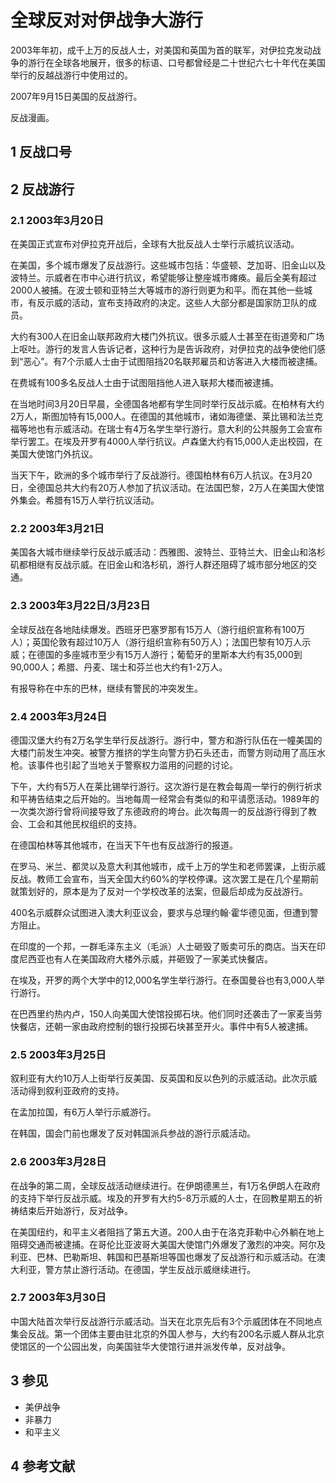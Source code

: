 # 全球反对对伊战争大游行



2003年年初，成千上万的反战人士，对美国和英国为首的联军，对伊拉克发动战争的游行在全球各地展开，很多的标语、口号都曾经是二十世纪六七十年代在美国举行的反越战游行中使用过的。

2007年9月15日美国的反战游行。

反战漫画。



## 1 反战口号



## 2 反战游行



### 2.1 2003年3月20日

在美国正式宣布对伊拉克开战后，全球有大批反战人士举行示威抗议活动。

在美国，多个城市爆发了反战游行。这些城市包括：华盛顿、芝加哥、旧金山以及波特兰。示威者在市中心进行抗议，希望能够让整座城市瘫痪。最后全美有超过2000人被捕。在波士顿和亚特兰大等城市的游行则更为和平。而在其他一些城市，有反示威的活动，宣布支持政府的决定。这些人大部分都是国家防卫队的成员。

大约有300人在旧金山联邦政府大楼门外抗议。很多示威人士甚至在街道旁和广场上呕吐。游行的发言人告诉记者，这种行为是告诉政府，对伊拉克的战争使他们感到“恶心”。有7个示威人士由于试图阻挡20名联邦雇员和访客进入大楼而被逮捕。

在费城有100多名反战人士由于试图阻挡他人进入联邦大楼而被逮捕。

在当地时间3月20日早晨，全德国各地都有学生同时举行反战示威。在柏林有大约2万人，斯图加特有15,000人。在德国的其他城市，诸如海德堡、莱比锡和法兰克福等地也有示威活动。在瑞士有4万名学生举行游行。意大利的公共服务工会宣布举行罢工。在埃及开罗有4000人举行抗议。卢森堡大约有15,000人走出校园，在美国大使馆门外抗议。

当天下午，欧洲的多个城市举行了反战游行。德国柏林有6万人抗议。在3月20日，全德国总共大约有20万人参加了抗议活动。在法国巴黎，2万人在美国大使馆外集会。希腊有15万人举行抗议活动。



### 2.2 2003年3月21日

美国各大城市继续举行反战示威活动：西雅图、波特兰、亚特兰大、旧金山和洛杉矶都相继有反战示威。在旧金山和洛杉矶，游行人群还阻碍了城市部分地区的交通。



### 2.3 2003年3月22日/3月23日

全球反战在各地陆续爆发。西班牙巴塞罗那有15万人（游行组织宣称有100万人）；英国伦敦有超过10万人（游行组织宣称有50万人）；法国巴黎有10万人示威；在德国的多座城市至少有15万人游行；葡萄牙的里斯本大约有35,000到90,000人；希腊、丹麦、瑞士和芬兰也大约有1-2万人。

有报导称在中东的巴林，继续有警民的冲突发生。



### 2.4 2003年3月24日

德国汉堡大约有2万名学生举行反战游行。游行中，警方和游行队伍在一幢美国的大楼门前发生冲突。被警方推挤的学生向警方扔石头还击，而警方则动用了高压水枪。该事件也引起了当地关于警察权力滥用的问题的讨论。

下午，大约有5万人在莱比锡举行游行。这次游行是在教会每周一举行的例行祈求和平祷告结束之后开始的。当地每周一经常会有类似的和平请愿活动。1989年的一次类次游行曾将间接导致了东德政府的垮台。此次每周一的反战游行得到了教会、工会和其他民权组织的支持。

在德国柏林等其他城市，在当天下午也有反战游行的报道。

在罗马、米兰、都灵以及意大利其他城市，成千上万的学生和老师罢课，上街示威反战。教师工会宣布，当天全国大约60%的学校停课。这次罢工是在几个星期前就策划好的，原本是为了反对一个学校改革的法案，但最后却成为反战游行。

400名示威群众试图进入澳大利亚议会，要求与总理约翰·霍华德见面，但遭到警方阻止。

在印度的一个邦，一群毛泽东主义（毛派）人士砸毁了贩卖可乐的商店。当天在印度尼西亚也有人在美国政府大楼外示威，并砸毁了一家美式快餐店。

在埃及，开罗的两个大学中的12,000名学生举行游行。在泰国曼谷也有3,000人举行游行。

在巴西里约热内卢，150人向美国大使馆投掷石块。他们同时还袭击了一家麦当劳快餐店，还朝一家由政府控制的银行投掷石块甚至开火。事件中有5人被逮捕。



### 2.5 2003年3月25日

叙利亚有大约10万人上街举行反美国、反英国和反以色列的示威活动。此次示威活动得到叙利亚政府的支持。

在孟加拉国，有6万人举行示威游行。

在韩国，国会门前也爆发了反对韩国派兵参战的游行示威活动。



### 2.6 2003年3月28日

在战争的第二周，全球反战活动继续进行。在伊朗德黑兰，有1万名伊朗人在政府的支持下举行反战示威。埃及的开罗有大约5-8万示威的人士，在回教星期五的祈祷结束后开始游行，反对战争。

在美国纽约，和平主义者阻挡了第五大道。200人由于在洛克菲勒中心外躺在地上阻碍交通而被逮捕。在哥伦比亚波哥大美国大使馆门外爆发了激烈的冲突。阿尔及利亚、巴林、巴勒斯坦、韩国和巴基斯坦等国也爆发了反战游行和示威活动。在澳大利亚，警方禁止游行活动。在德国，学生反战示威继续进行。



### 2.7 2003年3月30日

中国大陆首次举行反战游行示威活动。当天在北京先后有3个示威团体在不同地点集会反战。第一个团体主要由驻北京的外国人参与，大约有200名示威人群从北京使馆区的一个公园出发，向美国驻华大使馆行进并派发传单，反对战争。



## 3 参见

* 美伊战争
* 非暴力
* 和平主义



## 4 参考文献



